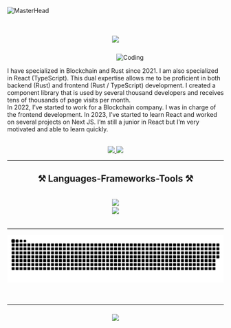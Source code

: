 ![MasterHead](https://res.cloudinary.com/di4t4hdwa/image/upload/v1733922713/github-banner_fsw8eh.png)


<h1 align="center">
    <img src="https://readme-typing-svg.demolab.com?font=Fira+Code&size=24&pause=1000&color=F7A060&center=true&width=500&height=40&lines=Hi+there!+👋+I'm+Max.+;Your+Next+Rust+Dev+🦀+😄" />
</h1>




<img align="right" alt="Coding" width="250" src="https://res.cloudinary.com/dnwmgftf8/image/upload/v1694944154/Untitled_design_d6yw4l.png">


<div align="left">

<br/>
 
I have specialized in Blockchain and Rust since 2021. I am also specialized in React (TypeScript). This dual expertise allows me to be proficient in both backend (Rust) and frontend (Rust / TypeScript) development. I created a component library that is used by several thousand developers and receives tens of thousands of page visits per month.
<br/>
In 2022, I’ve started to work for a Blockchain company. I was in charge of the frontend development. In 2023, I’ve started to learn React and worked on several projects on Next JS. I’m still a junior in React but I’m very motivated and able to learn quickly.

<br/>

</div>


 
<div align="center"> 
  <a href="mailto:maxwells.pro@proton.me">
    <img src="https://img.shields.io/badge/ProtonMail-8B89CC?style=for-the-badge&logo=protonmail&logoColor=white" />
  </a>
  <a href="https://linkedin.com/in/maxime-montfort" target="_blank">
    <img src="https://img.shields.io/badge/LinkedIn-0077B5?style=for-the-badge&logo=linkedin&logoColor=white" target="_blank" />
  </a>
</div>




<hr/>
 

<h2 align="center">⚒️ Languages-Frameworks-Tools ⚒️</h2>
<br/>
<div align="center">
    <img src="https://go-skill-icons.vercel.app/api/icons?i=rust,postgres,tailwind,react,nextjs,actix,wasm,digitalocean" />
  <br>
    <img src="https://go-skill-icons.vercel.app/api/icons?i=ipfs,solidity,ts,figma,postman,docker,git" /><br>
</div>


<br/>
<hr/>










<div align="center">
 <picture>
  <source
    media="(prefers-color-scheme: dark)"
    srcset="https://raw.githubusercontent.com/max-wells/max-wells/output/github-snake-dark.svg"
  />
  <source
    media="(prefers-color-scheme: light)"
    srcset="https://raw.githubusercontent.com/max-wells/max-wells/output/github-snake.svg"
  />
  <img
    alt="github contribution grid snake animation"
    src="https://raw.githubusercontent.com/max-wells/max-wells/output/github-snake.svg"
  />
</picture>
</div>





<br/>
<br/>
<hr/>

<h3 align="center">
    <img src="https://readme-typing-svg.demolab.com?font=Fira+Code&size=24&pause=1000&color=F7A060&center=true&width=500&height=40&lines=Thanks+for+visiting+🙏;Send+me+a+message+on+Linkedin+😄">
</h3>

<br/>